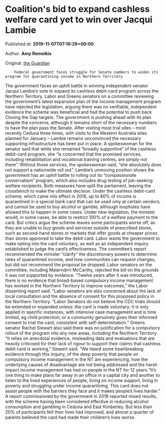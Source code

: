 
# Coalition's bid to expand cashless welfare card yet to win over Jacqui Lambie

Published at: **2019-11-07T07:10:29+00:00**

Author: **Amy Remeikis**

Original: [the Guardian](https://www.theguardian.com/australia-news/2019/nov/07/coalitions-bid-to-expand-cashless-welfare-card-yet-to-win-over-jacqui-lambie)


        Federal government faces struggle for Senate numbers to widen its program for quarantining income in Northern Territory
      
The government faces an uphill battle in winning independent senator Jacqui Lambie’s vote to expand its cashless debit-card program across the Northern Territory.
Labor and Greens senators on a committee reviewing the government’s latest expansion plan of the income management program have rejected the legislation, arguing there was no verifiable, independent evidence the scheme was beneficial and had the potential to push back Closing the Gap targets.
The government is pushing ahead with its plan despite the concerns, although it remains short of the necessary numbers to have the plan pass the Senate.
After visiting most trial sites – most recently Ceduna three times, with visits to the Western Australia sites planned for January – Lambie remains unconvinced the necessary supporting infrastructure has been put in place.
A spokeswoman for the senator said that while she remained “broadly supportive” of the cashless debit-card program, she “is concerned that the promised services, including rehabilitation and vocational training centres, are simply not there”.
Without those services, the spokeswoman said, “she absolutely does not support a nationwide roll out”.
Lambie’s unmoving position shows the government has an uphill battle to rolling out its “compassionate conservatism” program, which also includes drug testing of job-seeking welfare recipients.
Both measures have split the parliament, leaving the crossbench to make the ultimate decision.
Under the cashless debit-card scheme, which came into effect in 2016, up to 80% of income is quarantined in a special bank card that can be used only at certain vendors, and cannot be used to buy alcohol or gamble, although loopholes have allowed this to happen in some cases.
Under new legislation, the minister would, in some cases, be able to restrict 100% of a welfare payment to the card. But critics argue the scheme leaves some participants worse off, as they are unable to buy goods and services outside of prescribed stores, such as second-hand stores or markets that offer goods at cheaper prices than stores approved to take the debit card.
Labor wants the government to make opting into the card voluntary, as well as an independent inquiry established to judge the card’s effectiveness.
The committee’s report recommended the minister “clarify” the discretionary powers to determine rates of quarantined income, and how communities can request changes, but did not recommend the proposal be dropped.
Labor senators on the committee, including Malarndirri McCarthy, rejected the bill on the grounds it was not supported by evidence.
“Twelve years after it was introduced, there is no evidence that broad-based compulsory income management has worked in the Northern Territory to improve outcomes,” the Labor dissenting report said.
“Labor senators are also concerned about the lack of local consultation and the absence of consent for this proposed policy in the Northern Territory.
“Labor Senators do not believe the CDC trials should be extended or expanded unless: the card is made voluntary; it is only applied in specific instances, with intensive case management and is time limited, eg child protection; or a community genuinely gives their informed consent to trial the card, consistent with self-determination.”
Greens senator Rachel Siewart also said there was no justification for a compulsory rollout of the program into any new areas, including the Northern Territory.
“It relies on anecdotal evidence, misleading data and evaluations that are heavily criticised for their lack of rigour to support their claims that cashless debit card is working,” Siewert said.
“We heard some heartbreaking evidence through this inquiry, of the deep poverty that people on compulsory income management in the NT are experiencing, how the underlying causes of disadvantage are not being addressed and the harsh impact income management has had on people in the NT for 12 years.“It’s one thing to make plans far away in an office in a capital city and another to listen to the lived experiences of people, living on income support, living in poverty and struggling under income quarantining. This card does not assist people with the barriers they face and it makes people’s lives harder.”
A report commissioned by the government in 2018 reported mixed results, with the scheme having been considered effective in reducing alcohol consumption and gambling in Ceduna and East Kimberley.
But less than 20% of participants felt their lives had improved, and almost a quarter of parents believed the card had made their children’s lives worse.
